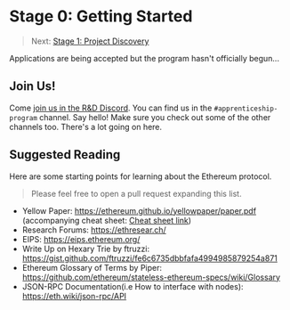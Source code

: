 # Stage 0: Getting Started

> Next: [Stage 1: Project Discovery](./stage-1-project-discovery.md)

Applications are being accepted but the program hasn't officially begun...


## Join Us!

Come [join us in the R&D Discord](https://discord.gg/2sBGYZtv).  You can find us in the `#apprenticeship-program` channel.  Say hello!  Make sure you check out some of the other channels too.  There's a lot going on here.


## Suggested Reading

Here are some starting points for learning about the Ethereum protocol.

> Please feel free to open a pull request expanding this list.

- Yellow Paper: https://ethereum.github.io/yellowpaper/paper.pdf  (accompanying cheat sheet: [Cheat sheet link](https://github.com/benjaminion/YellowPaper_CheatSheet/blob/master/YPCheatSheet.pdf))
- Research Forums: https://ethresear.ch/
- EIPS: https://eips.ethereum.org/
- Write Up on Hexary Trie by ftruzzi: https://gist.github.com/ftruzzi/fe6c6735dbbfafa4994985879254a871
- Ethereum Glossary of Terms by Piper: https://github.com/ethereum/stateless-ethereum-specs/wiki/Glossary
- JSON-RPC Documentation(i.e How to interface with nodes): https://eth.wiki/json-rpc/API

